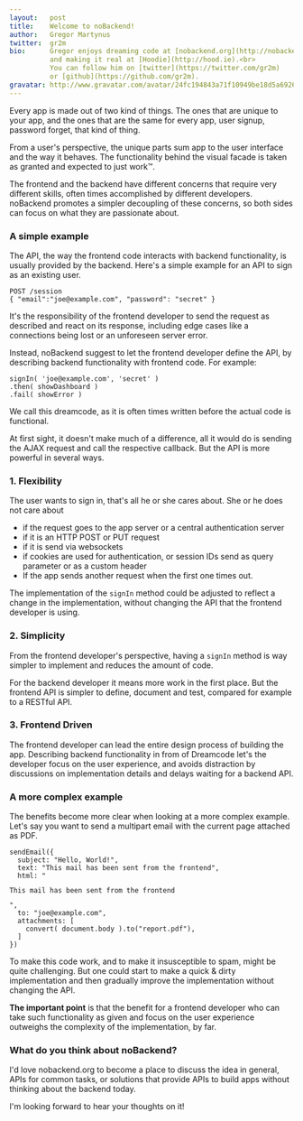 ```yaml
---
layout:   post
title:    Welcome to noBackend!
author:   Gregor Martynus
twitter:  gr2m
bio:      Gregor enjoys dreaming code at [nobackend.org](http://nobackend.org)
          and making it real at [Hoodie](http://hood.ie).<br>
          You can follow him on [twitter](https://twitter.com/gr2m)
          or [github](https://github.com/gr2m).
gravatar: http://www.gravatar.com/avatar/24fc194843a71f10949be18d5a692682
---
```


Every app is made out of two kind of things. The ones that are unique to your app, and the ones that are the same for every app, user signup, password forget, that kind of thing.

From a user's perspective, the unique parts sum app to the user interface and the way it behaves. The functionality behind the visual facade is taken as granted and expected to just work™.

The frontend and the backend have different concerns that require very different skills, often times accomplished by different developers. noBackend promotes a simpler decoupling of these concerns, so both sides can focus on what they are passionate about.


### A simple example

The API, the way the frontend code interacts with backend functionality, is usually provided by the backend. Here's a simple example for an API to sign as an existing user.

<pre><code class="language-bash">POST /session
{ "email":"joe@example.com", "password": "secret" }</code></pre>

It's the responsibility of the frontend developer to send the request as described and react on its response, including edge cases like a connections being lost or an unforeseen server error.

Instead, noBackend suggest to let the frontend developer define the API, by describing backend functionality with frontend code. For example:

<pre><code class="language-javascript">signIn( 'joe@example.com', 'secret' )
.then( showDashboard )
.fail( showError )
</code></pre>

We call this dreamcode, as it is often times written before the actual code is functional.

At first sight, it doesn't make much of a difference, all it would do is sending the AJAX request and call the respective callback. But the API is more powerful in several ways.

### 1. Flexibility 

The user wants to sign in, that's all he or she cares about.
She or he does not care about

- if the request goes to the app server or a central authentication server
- if it is an HTTP POST or PUT request
- if it is send via websockets
- if cookies are used for authentication, or session IDs send as query parameter or as a custom header
- If the app sends another request when the first one times out.

The implementation of the `signIn` method could be adjusted to reflect a change in the implementation, without changing the API that the frontend developer is using. 

### 2. Simplicity

From the frontend developer's perspective, having a `signIn` method is way simpler to implement and reduces the amount of code.

For the backend developer it means more work in the first place. But the frontend API is simpler to define, document and test, compared for example to a RESTful API.

### 3. Frontend Driven

The frontend developer can lead the entire design process of building the app. Describing backend functionality in from of Dreamcode let's the developer focus on the user experience, and avoids distraction by discussions on implementation details and delays waiting for a backend API.

### A more complex example

The benefits become more clear when looking at a more complex example. Let's say you want to send a multipart email with the current page attached as PDF.

<pre><code class="language-javascript">sendEmail({
  subject: "Hello, World!",
  text: "This mail has been sent from the frontend",
  html: "<p>This mail has been sent from the frontend</p>",
  to: "joe@example.com",
  attachments: [ 
    convert( document.body ).to("report.pdf"),
  ]
})</code></pre>

To make this code work, and to make it insusceptible to spam, might be quite challenging. But one could start to make a quick & dirty implementation and then gradually improve the implementation without changing the API.

**The important point** is that the benefit for a frontend developer who can take such functionality as given and focus on the user experience outweighs the complexity of the implementation, by far.

### What do you think about noBackend?

I'd love nobackend.org to become a place to discuss the idea in general, APIs for common tasks, or solutions that provide APIs to build apps without thinking about the backend today.

I'm looking forward to hear your thoughts on it!